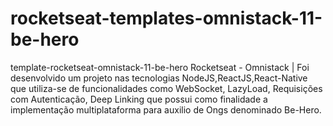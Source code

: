 # rocketseat-templates-omnistack-11-be-hero
template-rocketseat-omnistack-11-be-hero Rocketseat - Omnistack | Foi desenvolvido um projeto nas tecnologias NodeJS,ReactJS,React-Native que utiliza-se de funcionalidades como WebSocket, LazyLoad, Requisições com Autenticação, Deep Linking que possui como finalidade a implementação multiplataforma para auxilio de Ongs denominado Be-Hero.
